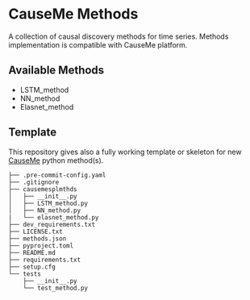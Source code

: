 # CauseMe Methods

A collection of  causal discovery methods for time series.
Methods implementation is compatible with CauseMe platform.


## Available Methods

- LSTM_method
- NN_method
- Elasnet_method

## Template

This repository gives also a fully working template or skeleton
for new [CauseMe](https://causeme.uv.es) python method(s).

```
├── .pre-commit-config.yaml
├── .gitignore
├── causemesplmthds
│   ├── __init__.py
│   ├── LSTM_method.py
│   ├── NN_method.py
|   └── elasnet_method.py
├── dev_requirements.txt
├── LICENSE.txt
├── methods.json
├── pyproject.toml
├── README.md
├── requirements.txt
├── setup.cfg
└── tests
    ├── __init__.py
    └── test_method.py
```


